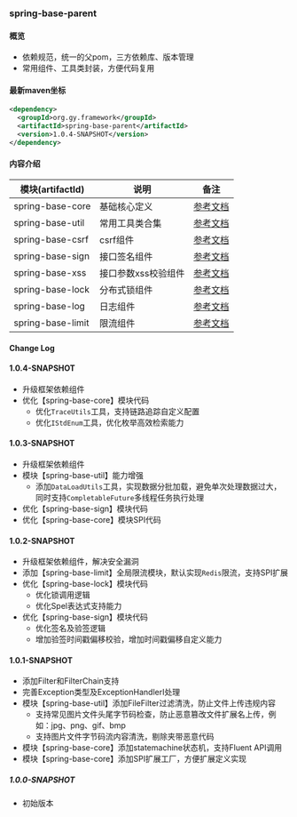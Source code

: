 ### spring-base-parent

#### 概览
- 依赖规范，统一的父pom，三方依赖库、版本管理
- 常用组件、工具类封装，方便代码复用

#### 最新maven坐标
```xml
<dependency>
  <groupId>org.gy.framework</groupId>
  <artifactId>spring-base-parent</artifactId>
  <version>1.0.4-SNAPSHOT</version>
</dependency>
```

#### 内容介绍

| 模块(artifactId)    | 说明          | 备注                                  |
|-------------------|-------------|-------------------------------------|
| spring-base-core  | 基础核心定义      | [参考文档](spring-base-core/README.md)  |
| spring-base-util  | 常用工具类合集     | [参考文档](spring-base-util/README.md)  |
| spring-base-csrf  | csrf组件      | [参考文档](spring-base-csrf/README.md)  |
| spring-base-sign  | 接口签名组件      | [参考文档](spring-base-sign/README.md)  |
| spring-base-xss   | 接口参数xss校验组件 | [参考文档](spring-base-xss/README.md)   |
| spring-base-lock  | 分布式锁组件      | [参考文档](spring-base-lock/README.md)  |
| spring-base-log   | 日志组件        | [参考文档](spring-base-log/README.md)   |
| spring-base-limit | 限流组件        | [参考文档](spring-base-limit/README.md) |

#### Change Log

#### 1.0.4-SNAPSHOT
- 升级框架依赖组件
- 优化【spring-base-core】模块代码
  - 优化`TraceUtils`工具，支持链路追踪自定义配置
  - 优化`IStdEnum`工具，优化枚举高效检索能力

#### 1.0.3-SNAPSHOT
- 升级框架依赖组件
- 模块【spring-base-util】能力增强
  - 添加`DataLoadUtils`工具，实现数据分批加载，避免单次处理数据过大，同时支持`CompletableFuture`多线程任务执行处理
- 优化【spring-base-sign】模块代码
- 优化【spring-base-core】模块SPI代码

#### 1.0.2-SNAPSHOT
- 升级框架依赖组件，解决安全漏洞
- 添加【spring-base-limit】全局限流模块，默认实现`Redis`限流，支持SPI扩展
- 优化【spring-base-lock】模块代码
  - 优化锁调用逻辑
  - 优化Spel表达式支持能力
- 优化【spring-base-sign】模块代码
  - 优化签名及验签逻辑
  - 增加验签时间戳偏移校验，增加时间戳偏移自定义能力

#### 1.0.1-SNAPSHOT
- 添加Filter和FilterChain支持
- 完善Exception类型及ExceptionHandlerI处理
- 模块【spring-base-util】添加FileFilter过滤清洗，防止文件上传违规内容
  - 支持常见图片文件头尾字节码检查，防止恶意篡改文件扩展名上传，例如：jpg、png、gif、bmp
  - 支持图片文件字节码流内容清洗，剔除夹带恶意代码
- 模块【spring-base-core】添加statemachine状态机，支持Fluent API调用
- 模块【spring-base-core】添加SPI扩展工厂，方便扩展定义实现

##### 1.0.0-SNAPSHOT
- 初始版本